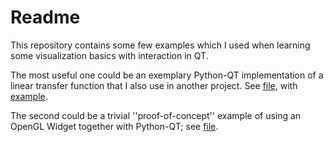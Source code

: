 # Readme

This repository contains some few examples which I used when learning some visualization basics with interaction in QT.

The most useful one could be an exemplary Python-QT implementation of a linear transfer function that I also use in another project.
See [file](src/qtpex/qt_widgets/transferfunction_widget.py), with [example](./src/qtpex/qt_examples/qt_transferfunction_example/main.py).

The second could be a trivial ''proof-of-concept'' example of using an OpenGL Widget together with Python-QT; see [file](https://github.com/rbnbr/QTPythonExamples/blob/main/src/qtpex/qt_examples/qt_opengl_example/main.py).
